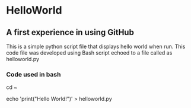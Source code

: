# HelloWorld

## A first experience in using GitHub

This is a simple python script file that displays hello world when run. This code file was developed using Bash script echoed to a file called as helloworld.py

### Code used in bash

cd ~ 

echo 'print("Hello World!")' > helloworld.py



